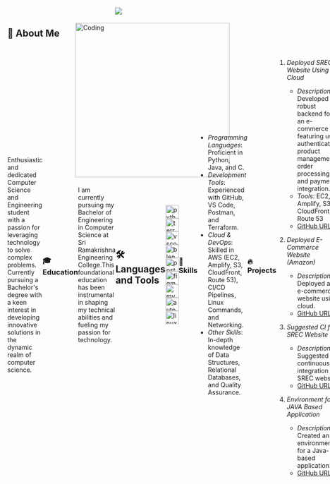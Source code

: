 <h1 align="center">
    <img src="https://readme-typing-svg.herokuapp.com?font=Righteous&size=35&color=FF5733&center=true&vCenter=true&width=500&height=70&duration=2000&lines=Hii!+✌;+I'm+Dulal+Roy!;+Welcome+to+my+GitHub+Profile!" />
</h1>
<img align="right" alt="Coding" width="350" src="c894f05d0a176de552a9683319dedb29.gif">

## 📖 About Me

<div style="display: flex; align-items: center; justify-content: space-between;">
    <div>
Enthusiastic and dedicated Computer Science and Engineering student with a passion for leveraging
technology to solve complex problems. Currently pursuing a Bachelor's degree with a keen interest in
developing innovative solutions in the dynamic realm of computer science.    </div>

### 🎓 Education

I am currently pursuing my Bachelor of Engineering in Computer Science at Sri Ramakrishna Engineering College.This foundational education has been instrumental in
shaping my technical abilities and fueling my passion for technology.

## 🛠 Languages and Tools

<div align="left">
  <img src="https://cdn.jsdelivr.net/gh/devicons/devicon/icons/python/python-original.svg" height="30" alt="python logo"  />
  <img width="12" />
  <img src="https://cdn.jsdelivr.net/gh/devicons/devicon/icons/terraform/terraform-original.svg" height="30" alt="terraform logo"  />
  <img width="12" />
  <img src="https://cdn.jsdelivr.net/gh/devicons/devicon/icons/vscode/vscode-original.svg" height="30" alt="vscode logo"  />
  <img width="12" />
  <img src="https://skillicons.dev/icons?i=blender" height="30" alt="blender logo"  />
  <img width="12" />
  <img src="https://skillicons.dev/icons?i=postman" height="30" alt="postman logo"  />
  <img width="12" />
  <img src="https://skillicons.dev/icons?i=figma" height="30" alt="figma logo"  />
  <img width="12" />
  <img src="https://skillicons.dev/icons?i=mysql" height="30" alt="mysql logo"  />
  <img width="12" />
  <img src="https://skillicons.dev/icons?i=autocad" height="30" alt="autocad logo"  />
  <img width="12" />
  <img src="https://skillicons.dev/icons?i=linux" height="30" alt="linux logo"  />
</div>

### 💼 Skills

- *Programming Languages*: Proficient in Python, Java, and C.
- *Development Tools*: Experienced with GitHub, VS Code, Postman, and Terraform.
- *Cloud & DevOps*: Skilled in AWS (EC2, Amplify, S3, CloudFront, Route 53), CI/CD Pipelines, Linux Commands, and Networking.
- *Other Skills*: In-depth knowledge of Data Structures, Relational Databases, and Quality Assurance.

### 🔥 Projects

1. *Deployed SREC Website Using Cloud*
   - *Description*: Developed a robust backend for an e-commerce site featuring user authentication, product management, order processing, and payment integration.
   - *Tools*: EC2, Amplify, S3, CloudFront, Route 53
   - [GitHub URL](https://github.com/DulalRoy12022005/SREC-Website)

2. *Deployed E-Commerce Website (Amazon)*
   - *Description*: Deployed an e-commerce website using cloud.
   - [GitHub URL](https://github.com/DulalRoy12022005/Amazon-Clone)

3. *Suggested CI for SREC Website*
   - *Description*: Suggested continuous integration for SREC website.
   - [GitHub URL](https://github.com/DulalRoy12022005/SREC-CI)

4. *Environment for JAVA Based Application*
   - *Description*: Created an environment for a Java-based application.
   - [GitHub URL](https://github.com/DulalRoy12022005/Java-Environment)

### 📜 Certifications

- *C – Programming Course (Hands-On)* - Skillrack
- *Python – Programming Course (Hands-On)* - Skillrack
- *SQL – Basics* - Skillrack
- *Android Application Development* - Great Learning 
- *Fundamentals of Deep Learning* - NVIDIA 
- *Getting Started with AI on Jetson Nano* - NVIDIA
- *Quality Assurance Certification* - freeCodeCamp
- *Relational Database Certification* - freeCodeCamp
- *Getting Started with Cisco Packet Tracer* - CISCO Network Academy

### 🌟 Personal Interests

- 🔭 I’m currently working on various open-source projects.
- 🌱 I’m learning more about AI/ML and Cloud Computing.
- 👯 I’m looking to collaborate on innovative tech projects.
- 💬 Ask me about programming, cloud solutions, and backend development.
- ⚡ Fun fact: I love playing badminton.

## 🌐 Connect with Me

<div align="left">
  <a href="http://www.linkedin.com/in/dulal-roy1202" target="_blank" style="margin-right: 10px;">
    <img src="https://img.shields.io/static/v1?message=LinkedIn&logo=linkedin&label=&color=0077B5&logoColor=white&labelColor=&style=for-the-badge" height="25" alt="LinkedIn logo" />
  </a>
  <a href="https://medium.com/@dulalroy1202" target="_blank" style="margin-right: 10px;">
    <img src="https://img.shields.io/static/v1?message=Medium&logo=medium&label=&color=12100E&logoColor=white&labelColor=&style=for-the-badge" height="25" alt="Medium logo" />
  </a>
  <a href="mailto:dulalroy1202@gmail.com" target="_blank" style="margin-right: 10px;">
    <img src="https://img.shields.io/static/v1?message=Gmail&logo=gmail&label=&color=D14836&logoColor=white&labelColor=&style=for-the-badge" height="25" alt="Gmail logo" />
  </a>
  <a href="https://www.instagram.com/_dulalroy_" target="_blank" style="margin-right: 10px;">
    <img src="https://img.shields.io/static/v1?message=Instagram&logo=instagram&label=&color=E4405F&logoColor=white&labelColor=&style=for-the-badge" height="25" alt="Instagram logo" />
  </a>
  <a href="https://twitter.com/dulalroy1202" target="_blank" style="margin-right: 10px;">
    <img src="https://img.shields.io/static/v1?message=Twitter&logo=twitter&label=&color=1DA1F2&logoColor=white&labelColor=&style=for-the-badge" height="25" alt="Twitter logo" />
  </a>
  <a href="https://wa.me/+919688407324" target="_blank">
    <img src="https://img.shields.io/static/v1?message=Whatsapp&logo=whatsapp&label=&color=25D366&logoColor=white&labelColor=&style=for-the-badge" height="25" alt="Whatsapp logo" />
  </a>
</div>

### 📃 Find my CV [here](https://drive.google.com/uc?export=download&id=1uAxmi3Ht1SA-BacLSgkgef52s6pk9VkF)
---

Thank you for visiting my profile. Happy Coding! 😊
